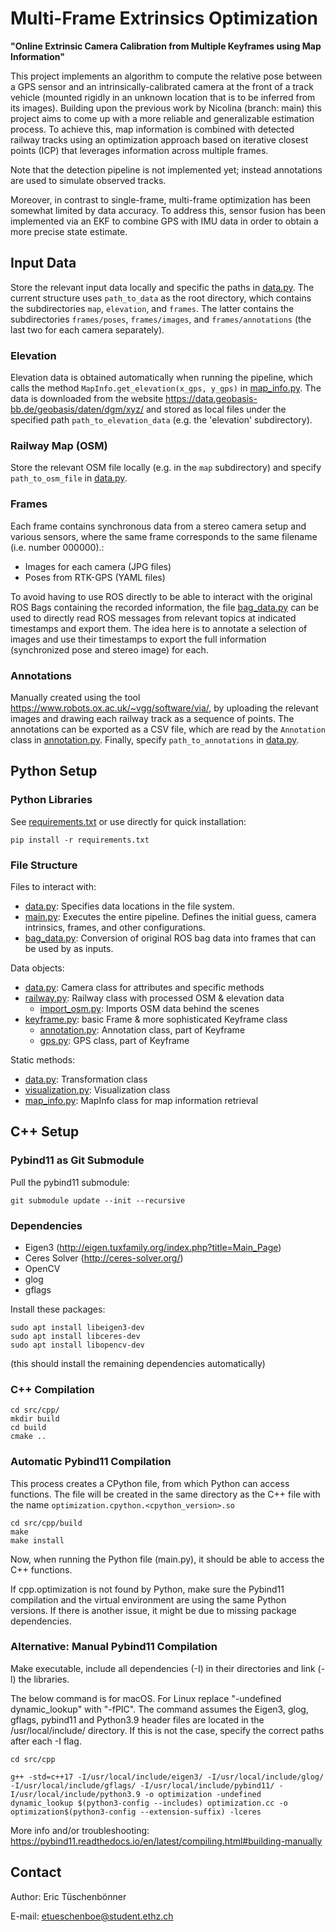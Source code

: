 # Multi-Frame Extrinsics Optimization

**"Online Extrinsic Camera Calibration from Multiple Keyframes using Map Information"**

This project implements an algorithm to compute the relative pose between a GPS sensor and an intrinsically-calibrated camera at the front of a track vehicle (mounted rigidly in an unknown location that is to be inferred from its images). Building upon the previous work by Nicolina (branch: main) this project aims to come up with a more reliable and generalizable estimation process. To achieve this, map information is combined with detected railway tracks using an optimization approach based on iterative closest points (ICP) that leverages information across multiple frames.

Note that the detection pipeline is not implemented yet; instead annotations are used to simulate observed tracks.

Moreover, in contrast to single-frame, multi-frame optimization has been somewhat limited by data accuracy. To address this, sensor fusion has been implemented via an EKF to combine GPS with IMU data in order to obtain a more precise state estimate.

## Input Data

Store the relevant input data locally and specific the paths in [data.py](src/data.py). The current structure uses `path_to_data` as the root directory, which contains the subdirectories `map`, `elevation`, and `frames`. The latter contains the subdirectories `frames/poses`, `frames/images`, and `frames/annotations` (the last two for each camera separately).

### Elevation

Elevation data is obtained automatically when running the pipeline, which calls the method `MapInfo.get_elevation(x_gps, y_gps)` in [map_info.py](src/map_info.py). The data is downloaded from the website <https://data.geobasis-bb.de/geobasis/daten/dgm/xyz/> and stored as local files under the specified path `path_to_elevation_data` (e.g. the 'elevation' subdirectory).

### Railway Map (OSM)

Store the relevant OSM file locally (e.g. in the `map` subdirectory) and specify `path_to_osm_file` in [data.py](src/data.py).

### Frames

Each frame contains synchronous data from a stereo camera setup and various sensors, where the same frame corresponds to the same filename (i.e. number 000000).:

- Images for each camera (JPG files)
- Poses from RTK-GPS (YAML files)

To avoid having to use ROS directly to be able to interact with the original ROS Bags containing the recorded information, the file [bag_data.py](src/bag_data.py) can be used to directly read ROS messages from relevant topics at indicated timestamps and export them. The idea here is to annotate a selection of images and use their timestamps to export the full information (synchronized pose and stereo image) for each.

### Annotations

Manually created using the tool <https://www.robots.ox.ac.uk/~vgg/software/via/>, by uploading the relevant images and drawing each railway track as a sequence of points. The annotations can be exported as a CSV file, which are read by the `Annotation` class in [annotation.py](src/annotation.py). Finally, specify `path_to_annotations` in [data.py](src/data.py).

## Python Setup

### Python Libraries

See [requirements.txt](src/requirements.txt) or use directly for quick installation:

```console
pip install -r requirements.txt
```

### File Structure

Files to interact with:

- [data.py](src/data.py): Specifies data locations in the file system.
- [main.py](src/main.py): Executes the entire pipeline. Defines the initial guess, camera intrinsics, frames, and other configurations.
- [bag_data.py](src/bag_data.py): Conversion of original ROS bag data into frames that can be used by as inputs.

Data objects:

- [data.py](src/camera.py): Camera class for attributes and specific methods
- [railway.py](src/railway.py): Railway class with processed OSM & elevation data
  - [import_osm.py](src/import_osm.py): Imports OSM data behind the scenes
- [keyframe.py](src/keyframe.py): basic Frame & more sophisticated Keyframe class
  - [annotation.py](src/annotation.py): Annotation class, part of Keyframe
  - [gps.py](src/gps.py): GPS class, part of Keyframe

Static methods:

- [data.py](src/transformation.py): Transformation class
- [visualization.py](src/visualization.py): Visualization class
- [map_info.py](src/map_info.py): MapInfo class for map information retrieval

## C++ Setup

### Pybind11 as Git Submodule

Pull the pybind11 submodule:

```console
git submodule update --init --recursive
```

### Dependencies

- Eigen3 (<http://eigen.tuxfamily.org/index.php?title=Main_Page>)
- Ceres Solver (<http://ceres-solver.org/>)
- OpenCV
- glog
- gflags

Install these packages:

```console
sudo apt install libeigen3-dev
sudo apt install libceres-dev
sudo apt install libopencv-dev
```

(this should install the remaining dependencies automatically)

### C++ Compilation

```console
cd src/cpp/
mkdir build
cd build
cmake ..
```

### Automatic Pybind11 Compilation

This process creates a CPython file, from which Python can access functions. The file will be created in the same directory as the C++ file with the name `optimization.cpython.<cpython_version>.so`

```console
cd src/cpp/build
make
make install
```

Now, when running the Python file (main.py), it should be able to access the C++ functions.

If cpp.optimization is not found by Python, make sure the Pybind11 compilation and the virtual environment are using the same Python versions. If there is another issue, it might be due to missing package dependencies.

### Alternative: Manual Pybind11 Compilation

Make executable, include all dependencies (-I) in their directories and link (-l) the libraries.

The below command is for macOS. For Linux replace "-undefined dynamic_lookup" with "-fPIC". The command assumes the Eigen3, glog, gflags, pybind11 and Python3.9 header files are located in the /usr/local/include/ directory. If this is not the case, specify the correct paths after each -I flag.

```console
cd src/cpp

g++ -std=c++17 -I/usr/local/include/eigen3/ -I/usr/local/include/glog/ -I/usr/local/include/gflags/ -I/usr/local/include/pybind11/ -I/usr/local/include/python3.9 -o optimization -undefined dynamic_lookup $(python3-config --includes) optimization.cc -o optimization$(python3-config --extension-suffix) -lceres
```

More info and/or troubleshooting: <https://pybind11.readthedocs.io/en/latest/compiling.html#building-manually>

## Contact

Author: Eric Tüschenbönner

E-mail: <etueschenboe@student.ethz.ch>

